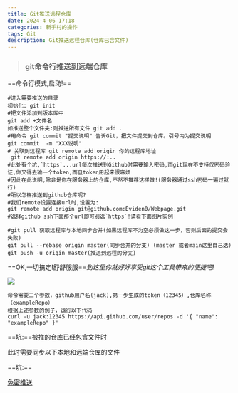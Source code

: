```yaml
---
title: Git推送远程仓库
date: 2024-4-06 17:18
categories: 新手村的操作
tags: Git
description: Git推送远程仓库(仓库已含文件)
---
```


> ### **git命令行推送到远端仓库**

==命令行模式,启动!==

```shell
#进入需要推送的目录
初始化: git init
#把文件添加到版本库中 
git add +文件名
如推送整个文件夹:则推送所有文件 git add .
#用命令 git commit "提交说明" 告诉Git，把文件提交到仓库。引号内为提交说明
git commit  -m "XXX说明"
# 关联到远程库 git remote add origin 你的远程库地址 
 git remote add origin https://:..
#此处有个坑,`https`...url每次推送到Github时需要输入密码,而git现在不支持仅密码验证,你又得去输一个token,而且token用起来很麻烦
#因此在此说明,除非是你在服务器上的仓库,不然不推荐这样做!(服务器通过ssh密码一遍过就行)
#所以怎样推送到github仓库呢?
#我们remote设置连接url时,设置为:
git remote add origin git@github.com:Eviden0/Webpage.git
#选择github ssh下面那个url即可别选`https`!请看下面图片实例

#git pull 获取远程库与本地同步合并(如果远程库不为空必须做这一步，否则后面的提交会失败) 
git pull --rebase origin master(同步合并的分支) (master 或者main这里自己选)
git push -u origin master(推送到远程的分支)

```

==OK,一切搞定!舒舒服服==*到这里你就好好享受git这个工具带来的便捷吧!*

![](https://s1.vika.cn/space/2024/04/06/9eab35437e5a4451b195df9feffbdb72)

```shell
命令需要三个参数，github用户名(jack),第一步生成的token（12345）,仓库名称（exampleRepo）
根据上述参数的例子，运行以下代码
curl -u jack:12345 https://api.github.com/user/repos -d '{ "name": "exampleRepo" }'
```





==坑:==被推的仓库已经包含文件时

此时需要同步以下本地和远端仓库的文件

==坑:==

[免密推送](https://blog.csdn.net/hhgggggg/article/details/77853665)

​	



